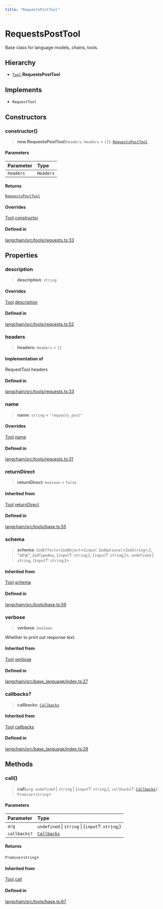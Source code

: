 ```yaml
---
title: "RequestsPostTool"
---
```


# RequestsPostTool

Base class for language models, chains, tools.

## Hierarchy

- [`Tool`](Tool.md).**RequestsPostTool**

## Implements

- `RequestTool`

## Constructors

### constructor()

> **new RequestsPostTool**(`headers`: `Headers` = `{}`): [`RequestsPostTool`](RequestsPostTool.md)

#### Parameters

| Parameter | Type      |
| :-------- | :-------- |
| `headers` | `Headers` |

#### Returns

[`RequestsPostTool`](RequestsPostTool.md)

#### Overrides

[Tool](Tool.md).[constructor](Tool.md#constructor)

#### Defined in

[langchain/src/tools/requests.ts:33](https://github.com/hwchase17/langchainjs/blob/ddf2996/langchain/src/tools/requests.ts#L33)

## Properties

### description

> **description**: `string`

#### Overrides

[Tool](Tool.md).[description](Tool.md#description)

#### Defined in

[langchain/src/tools/requests.ts:52](https://github.com/hwchase17/langchainjs/blob/ddf2996/langchain/src/tools/requests.ts#L52)

### headers

> **headers**: `Headers` = `{}`

#### Implementation of

RequestTool.headers

#### Defined in

[langchain/src/tools/requests.ts:33](https://github.com/hwchase17/langchainjs/blob/ddf2996/langchain/src/tools/requests.ts#L33)

### name

> **name**: `string` = `"requests_post"`

#### Overrides

[Tool](Tool.md).[name](Tool.md#name)

#### Defined in

[langchain/src/tools/requests.ts:31](https://github.com/hwchase17/langchainjs/blob/ddf2996/langchain/src/tools/requests.ts#L31)

### returnDirect

> **returnDirect**: `boolean` = `false`

#### Inherited from

[Tool](Tool.md).[returnDirect](Tool.md#returndirect)

#### Defined in

[langchain/src/tools/base.ts:55](https://github.com/hwchase17/langchainjs/blob/ddf2996/langchain/src/tools/base.ts#L55)

### schema

> **schema**: `ZodEffects`<`ZodObject`<\{`input`: `ZodOptional`<`ZodString`\>;}, "strip", `ZodTypeAny`, \{`input`?: `string`;}, \{`input`?: `string`;}\>, `undefined` \| `string`, \{`input`?: `string`;}\>

#### Inherited from

[Tool](Tool.md).[schema](Tool.md#schema)

#### Defined in

[langchain/src/tools/base.ts:59](https://github.com/hwchase17/langchainjs/blob/ddf2996/langchain/src/tools/base.ts#L59)

### verbose

> **verbose**: `boolean`

Whether to print out response text.

#### Inherited from

[Tool](Tool.md).[verbose](Tool.md#verbose)

#### Defined in

[langchain/src/base_language/index.ts:27](https://github.com/hwchase17/langchainjs/blob/ddf2996/langchain/src/base_language/index.ts#L27)

### callbacks?

> **callbacks**: [`Callbacks`](../../callbacks/types/Callbacks.md)

#### Inherited from

[Tool](Tool.md).[callbacks](Tool.md#callbacks)

#### Defined in

[langchain/src/base_language/index.ts:29](https://github.com/hwchase17/langchainjs/blob/ddf2996/langchain/src/base_language/index.ts#L29)

## Methods

### call()

> **call**(`arg`: `undefined` \| `string` \| \{`input`?: `string`;}, `callbacks`?: [`Callbacks`](../../callbacks/types/Callbacks.md)): `Promise`<`string`\>

#### Parameters

| Parameter    | Type                                              |
| :----------- | :------------------------------------------------ |
| `arg`        | `undefined` \| `string` \| \{`input`?: `string`;} |
| `callbacks?` | [`Callbacks`](../../callbacks/types/Callbacks.md) |

#### Returns

`Promise`<`string`\>

#### Inherited from

[Tool](Tool.md).[call](Tool.md#call)

#### Defined in

[langchain/src/tools/base.ts:67](https://github.com/hwchase17/langchainjs/blob/ddf2996/langchain/src/tools/base.ts#L67)
